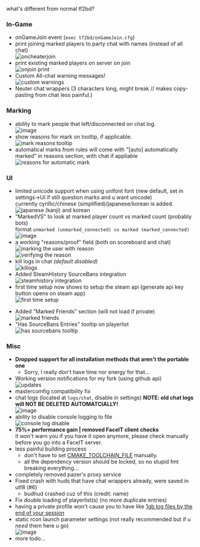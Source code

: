 what's different from normal tf2bd?

### In-Game
* onGameJoin event (``exec tf2bd/onGameJoin.cfg``)  
* print joining marked players to party chat with names (instead of all chat)  
![oncheaterjoin](https://user-images.githubusercontent.com/24486494/214843728-aa1048c5-5f11-40bd-9865-7a90376bce6b.png)
* print existing marked players on server on join  
![onjoin print](https://user-images.githubusercontent.com/24486494/214842253-a60d3d58-be67-484f-bc11-3d7f1072a85a.png)
* Custom All-chat warning messages!  
![custom warnings](https://user-images.githubusercontent.com/24486494/232056440-5793e7e6-70f9-47ef-a879-ef9accc975da.png)
* Neuter chat wrappers (3 characters long, might break // makes copy-pasting from chat less painful.)

### Marking
* ability to mark people that left/disconnected on chat log.  
![image](https://user-images.githubusercontent.com/24486494/215266501-c1171fad-a848-49ec-862a-8c5acfa13f07.png)
* show reasons for mark on tooltip, if applicable.  
![mark reasons tooltip](https://user-images.githubusercontent.com/24486494/215059843-89f461bc-cebd-48c3-9e83-b24ababc463e.png)
* automatical marks from rules will come with "[auto] automatically marked" in reasons section, with chat if appliable  
![reasons for automatic mark](https://user-images.githubusercontent.com/24486494/215061544-6d00de40-514d-4b60-af3c-a9f86ce784c5.png)

### UI
* limited unicode support when using unifont font (new default, set in settings->UI if still question marks and u want unicode)  
currently cyrillic/chinese (simplified)/japanese/korean is added.  
![japanese (kanji) and korean](https://github.com/surepy/tf2_bot_detector/assets/24486494/21845fae-634e-4666-864a-2337e67436c1)
* "MarkedVS" to look at marked player count vs marked count (probably bots)  
format ``unmarked (unmarked_connected) vs marked (marked_connected)``   
  ![image](https://user-images.githubusercontent.com/24486494/224540394-b2612d24-30d4-4852-9e21-b90f78670cc4.png) 
* a working "reasons/proof" field (both on scoreboard and chat)  
![marking the user with reason](https://user-images.githubusercontent.com/24486494/216663458-589da5e6-9780-411b-8317-741b9c79e8b9.jpg)  
![verifying the reason](https://user-images.githubusercontent.com/24486494/216663482-7fa5ea6c-690d-4182-bd83-c2956fffd044.jpg)
* kill logs in chat _(default disabled)_  
![killogs](https://user-images.githubusercontent.com/24486494/232056583-ba99f610-423d-4096-879c-a4eb0cfea8ba.png)
* Added SteamHistory SourceBans integration  
![steamhistory integration](https://github.com/surepy/tf2_bot_detector/assets/24486494/c0ea2102-df0d-4767-a24f-fc6a0f57c23f)
 * first time setup now shows to setup the steam api (generate api key button opens on steam app)  
 ![first time setup](https://github.com/surepy/tf2_bot_detector/assets/24486494/38bab41a-24af-4f82-af45-968236e04adc) 
 - Added "Marked Friends" section (will not load if private)  
![marked friends](https://github.com/surepy/tf2_bot_detector/assets/24486494/1a85a00d-44db-448a-b6c4-9ab09e469f59)
- "Has SourceBans Entries" tooltip on playerlist  
![has sourcebans tooltip](https://github.com/surepy/tf2_bot_detector/assets/24486494/793fbf8b-cce9-4bf9-96f3-b6c3ab6682a0)

### Misc
* **Dropped support for all installation methods that aren't the portable one**  
    * Sorry, I really don't have time nor energy for that...
* Working version notifications for my fork (using github api)  
![updates](https://user-images.githubusercontent.com/24486494/227868425-a91405b6-2111-432d-a468-9c3151addc58.png)
* mastercomfig compatibility fix  
* chat logs (located at ``logs/chat``, disable in settings)
**NOTE: old chat logs will NOT BE DELETED AUTOMATCIALLY!**  
![image](https://user-images.githubusercontent.com/24486494/216662036-dca5a796-1a82-4ef6-95ad-33ec9622ea94.png)
* ability to disable console logging to file   
![console log disable](https://user-images.githubusercontent.com/24486494/216662532-88594df1-6fb7-4a99-bd02-73a7a13042fd.png)
* **75%+ performance gain | removed FaceIT client checks**  
    it won't warn you if you have it open anymore, please check manually before you go into a FaceIT server. 
* less painful building process  
    * don't have to set [CMAKE_TOOLCHAIN_FILE](https://github.com/surepy/tf2_bot_detector/commit/011ac8f4a656ff3406fa9a8ead268122cf0c2930) manually.
    * all the dependency version should be locked, so no stupid fmt breaking everything...
* completely removed pazer's proxy service 
* Fixed crash with huds that have chat wrappers already, were saved in utf8 (#6)
     * budhud crashed cuz of this (credit: name)
* Fix double loading of playerlist(s) (no more duplicate entries)
* having a private profile won't cause you to have like [1gb log files by the end of your session](https://github.com/surepy/tf2_bot_detector/issues/17)
* static rcon launch parameter settings (not really recommended but if u _need_ them here u go)   
![image](https://github.com/surepy/tf2_bot_detector/assets/24486494/205c0fa4-59e5-4217-b2db-b337da32db54)
* more todo...
